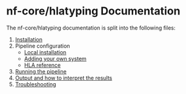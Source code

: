 # nf-core/hlatyping Documentation

The nf-core/hlatyping documentation is split into the following files:

1. [Installation](installation.md)
2. Pipeline configuration
    * [Local installation](configuration/local.md)
    * [Adding your own system](configuration/adding_your_own.md)
    * [HLA reference](references.md)
3. [Running the pipeline](usage.md)
4. [Output and how to interpret the results](output.md)
5. [Troubleshooting](troubleshooting.md)
